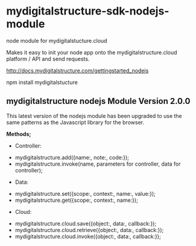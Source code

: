 mydigitalstructure-sdk-nodejs-module
====================================

node module for mydigitalstucture.cloud

Makes it easy to init your node app onto the mydigitalstructure.cloud platform / API and send requests.

http://docs.mydigitalstructure.com/gettingstarted_nodejs

npm install mydigitalstucture

mydigitalstructure nodejs Module Version 2.0.0
----------------------------------------------

This latest version of the nodejs module has been upgraded to use the same patterns as the Javascript library for the browser.

**Methods;**

* Controller:
- mydigitalstructure.add({name:, note:, code:});
- mydigitalstructure.invoke(name, parameters for controller, data for controller);


* Data:
- mydigitalstructure.set({scope:, context:, name:, value:});
- mydigitalstructure.get({scope:, context:, name:});


* Cloud:
- mydigitalstructure.cloud.save({object:, data:, callback:});
- mydigitalstructure.cloud.retrieve({object:, data:, callback:});
- mydigitalstructure.cloud.invoke({object:, data:, callback:});
